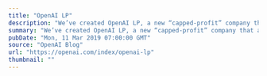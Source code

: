```yaml
---
title: "OpenAI LP"
description: "We’ve created OpenAI LP, a new “capped-profit” company that allows us to rapidly increase our investments in compute and talent while including checks and balances to actualize our mission."
summary: "We’ve created OpenAI LP, a new “capped-profit” company that allows us to rapidly increase our investments in compute and talent while including checks and balances to actualize our mission."
pubDate: "Mon, 11 Mar 2019 07:00:00 GMT"
source: "OpenAI Blog"
url: "https://openai.com/index/openai-lp"
thumbnail: ""
---
```


